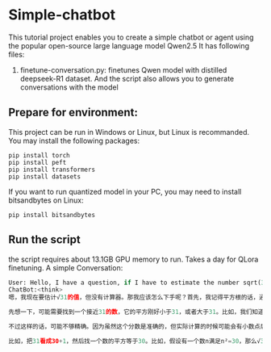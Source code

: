 # Simple-chatbot
This tutorial project enables you to create a simple chatbot or agent using the popular open-source large language model Qwen2.5
It has following files:
1. finetune-conversation.py: finetunes Qwen model with distilled deepseek-R1 dataset. And the script also allows you to generate conversations with the model
## Prepare for environment:
This project can be run in Windows or Linux, but Linux is recommanded. You may install the following packages:
```shell
pip install torch
pip install peft
pip install transformers
pip install datasets
```
If you want to run quantized model in your PC, you may need to install bitsandbytes on Linux:
```shell
pip install bitsandbytes
```
## Run the script
the script requires about 13.1GB GPU memory to run. Takes a day for QLora finetuning. A simple Conversation:
```python
User: Hello, I have a question, if I have to estimate the number sqrt(31) without a calculator, what method can I use to obtain a precise estimation?
ChatBot:<think>
嗯，我现在要估计√31的值，但没有计算器。那我应该怎么下手呢？首先，我记得平方根的话，通常可以用二分法或者近似的方法来逼近。不过具体怎么做呢？

先想一下，可能需要找到一个接近31的数，它的平方刚好小于31，或者大于31。比如，我们知道32的平方是1024，而31的平方应该是961，所以中间应该是在31和32之间。这样的话，√31大约等于31/32左右吧。

不过这样的话，可能不够精确。因为虽然这个分数是准确的，但实际计算的时候可能会有小数点后的问题。比如，31除以32等于约0.96875，这样估算的话可能不够精确。这时候可能需要用更精确的方法，比如用补数的方式进行近似。

比如，把31看成30+1，然后找一个数的平方等于30。比如，假设有一个数n满足n²=30，那么√31≈n/(n-1)。这里，我们可以试一下，比如n=5的话，5²=25，比30小；n=6的话，6²=36，比30大。所以，这时候中间商可能是5.5吗？或者说，可能需要更精确的处理方式？...
```
